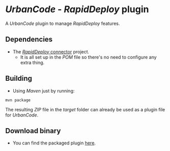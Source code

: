 # _UrbanCode_ - _RapidDeploy_ plugin
A _UrbanCode_ plugin to manage _RapidDeploy_ features.

## Dependencies
* The [_RapidDeploy_ connector](https://github.com/MidVision/rapiddeploy-connector) project.
  * It is all set up in the _POM_ file so there's no need to configure any extra thing.

## Building
* Using _Maven_ just by running:
```
mvn package
```
The resulting _ZIP_ file in the _target_ folder can already be used as a plugin file for _UrbanCode_.

## Download binary
* You can find the packaged plugin [here](http://www.download.midvision.com/content/repositories/Community_release/com/midvision/plugins/urbancode-rapiddeploy/).
